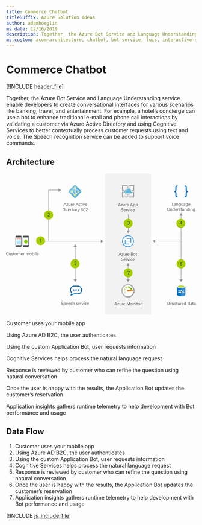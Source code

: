 ```yaml
---
title: Commerce Chatbot
titleSuffix: Azure Solution Ideas
author: adamboeglin
ms.date: 12/16/2019
description: Together, the Azure Bot Service and Language Understanding service enable developers to create conversational interfaces for various scenarios like banking, travel, and entertainment. For example, a hotel’s concierge can use a bot to enhance traditional e-mail and phone call interactions by validating a customer via Azure Active Directory and using Cognitive Services to better contextually process customer requests using text and voice. The Speech recognition service can be added to support voice commands.
ms.custom: acom-architecture, chatbot, bot service, luis, interactive-diagram, 'https://azure.microsoft.com/solutions/architecture/commerce-chatbot/'
---
```

# Commerce Chatbot

[!INCLUDE [header_file](../header.md)]

Together, the Azure Bot Service and Language Understanding service enable developers to create conversational interfaces for various scenarios like banking, travel, and entertainment. For example, a hotel’s concierge can use a bot to enhance traditional e-mail and phone call interactions by validating a customer via Azure Active Directory and using Cognitive Services to better contextually process customer requests using text and voice. The Speech recognition service can be added to support voice commands.

## Architecture

<svg class="architecture-diagram" aria-labelledby="commerce-chatbot" height="457" viewbox="0 0 614 457" width="614" xmlns="http://www.w3.org/2000/svg">
    <g fill="none" fill-rule="evenodd" stroke="none" stroke-width="1">
        <path fill="#959595" d="M222.486 344.062h1.5V236.148h-1.5z"/>
        <path fill="#959595" d="M228.472 342.53l-5.236 9.066L218 342.53zM228.472 237.679l-5.236-9.066-5.235 9.066zM565.827 344.062h1.5V135.838h-1.5z"/>
        <path fill="#959595" d="M571.813 342.53l-5.236 9.066-5.235-9.066zM571.813 136.534l-5.236-9.066-5.235 9.066z"/>
        <path fill="#F2F2F2" d="M320.79 456.163h148.187V.143H320.79z"/>
        <path d="M373.13 265.86h-1.271l-1.04-2.748h-4.155l-.977 2.748h-1.28l3.76-9.803h1.19l3.774 9.803zm-2.685-3.78l-1.54-4.177c-.05-.137-.1-.356-.15-.656h-.027a3.698 3.698 0 01-.156.656l-1.525 4.176h3.398zM379.304 259.18l-4.143 5.724h4.102v.957h-5.75v-.35l4.143-5.693h-3.752v-.957h5.4zM386.414 265.86h-1.121v-1.107h-.027c-.465.847-1.186 1.271-2.161 1.271-1.668 0-2.502-.994-2.502-2.98v-4.184h1.114v4.006c0 1.475.565 2.215 1.695 2.215.547 0 .998-.202 1.35-.606.353-.403.53-.93.53-1.582v-4.033h1.122v7zM392.326 259.995c-.195-.15-.48-.228-.848-.228-.478 0-.878.228-1.2.68-.32.45-.481 1.066-.481 1.845v3.568h-1.121v-7h1.12v1.442h.028c.16-.494.404-.875.732-1.153a1.671 1.671 0 011.1-.412c.292 0 .516.03.67.096v1.162zM398.984 262.64h-4.941c.018.779.228 1.38.629 1.805.4.424.952.636 1.654.636.788 0 1.513-.26 2.174-.78v1.054c-.615.445-1.43.67-2.441.67-.99 0-1.766-.32-2.33-.954-.566-.636-.848-1.531-.848-2.684 0-1.09.309-1.976.926-2.662.617-.687 1.384-1.028 2.3-1.028.917 0 1.625.296 2.125.888.502.59.752 1.414.752 2.466v.589zm-1.148-.95c-.004-.647-.16-1.151-.468-1.512-.307-.358-.735-.538-1.282-.538a1.81 1.81 0 00-1.346.566c-.37.379-.597.873-.683 1.485h3.779zM404.666 265.86v-9.803h2.789c.847 0 1.519.207 2.015.621.497.415.746.955.746 1.621 0 .556-.15 1.04-.451 1.45-.301.41-.716.701-1.244.875v.026c.66.078 1.189.327 1.586.748.396.422.594.971.594 1.646 0 .837-.301 1.517-.903 2.037-.601.52-1.359.778-2.275.778h-2.857zm1.148-8.764v3.164h1.176c.629 0 1.123-.15 1.482-.454.361-.303.541-.73.541-1.283 0-.95-.627-1.427-1.881-1.427h-1.318zm0 4.198v3.526h1.559c.673 0 1.197-.159 1.568-.478.371-.32.557-.756.557-1.313 0-1.157-.788-1.735-2.366-1.735h-1.318zM415.466 266.024c-1.035 0-1.86-.328-2.479-.98-.617-.655-.925-1.522-.925-2.602 0-1.176.32-2.095.963-2.756.642-.66 1.511-.99 2.605-.99 1.043 0 1.857.32 2.443.963.586.642.88 1.534.88 2.673 0 1.117-.317 2.01-.948 2.683-.63.673-1.478 1.01-2.539 1.01m.082-6.386c-.72 0-1.29.244-1.709.734-.42.491-.629 1.166-.629 2.028 0 .83.211 1.482.635 1.961.424.478.992.718 1.703.718.725 0 1.281-.235 1.671-.705.39-.468.585-1.136.585-2.002 0-.875-.195-1.549-.585-2.023-.39-.475-.946-.71-1.67-.71M423.99 265.792c-.264.146-.612.219-1.045.219-1.226 0-1.84-.684-1.84-2.051v-4.144h-1.203v-.957h1.203v-1.709l1.12-.362v2.071h1.765v.957h-1.764v3.945c0 .469.08.803.24 1.006.16.2.424.299.794.299.282 0 .525-.077.73-.231v.957zM373.097 282.263v-1.354c.154.137.34.26.557.37.216.109.444.202.683.277.24.075.48.133.721.174.242.04.465.06.67.06.707 0 1.234-.13 1.583-.391.348-.263.522-.64.522-1.132 0-.264-.057-.494-.174-.691a1.98 1.98 0 00-.482-.537 4.91 4.91 0 00-.727-.464 62.735 62.735 0 00-.906-.468 14.492 14.492 0 01-.957-.527 4.07 4.07 0 01-.773-.588 2.437 2.437 0 01-.516-.727 2.263 2.263 0 01-.187-.953c0-.447.097-.836.293-1.166.196-.33.454-.603.773-.818a3.472 3.472 0 011.09-.477 4.897 4.897 0 011.248-.158c.966 0 1.67.117 2.111.348v1.29c-.578-.398-1.32-.6-2.228-.6-.25 0-.5.028-.752.08a2.11 2.11 0 00-.67.257c-.195.118-.356.27-.479.457a1.215 1.215 0 00-.183.682c0 .25.047.469.14.652.092.18.231.346.413.498.182.15.404.297.667.437.262.142.563.297.905.465.351.174.683.356.998.547.314.19.591.404.828.637.236.232.424.489.563.77.14.283.208.608.208.972 0 .483-.093.89-.283 1.226a2.337 2.337 0 01-.765.819 3.354 3.354 0 01-1.112.454c-.419.093-.86.14-1.326.14-.154 0-.346-.012-.574-.04a7.426 7.426 0 01-.697-.107 5.461 5.461 0 01-.673-.18 2.008 2.008 0 01-.509-.234M386.468 279.44h-4.943c.019.779.229 1.382.629 1.805.4.425.953.635 1.654.635.789 0 1.514-.26 2.174-.78v1.053c-.615.446-1.428.67-2.44.67-.99 0-1.766-.317-2.331-.952-.565-.636-.848-1.531-.848-2.684 0-1.09.309-1.976.927-2.663.618-.685 1.384-1.029 2.3-1.029.916 0 1.625.298 2.126.889.5.592.752 1.416.752 2.469v.587zm-1.148-.95c-.005-.648-.161-1.151-.47-1.51-.306-.36-.733-.542-1.28-.542a1.81 1.81 0 00-1.348.569c-.37.377-.596.871-.683 1.483h3.78zM391.814 276.794c-.196-.15-.479-.226-.848-.226-.478 0-.879.226-1.2.677-.321.45-.481 1.067-.481 1.846v3.568h-1.121v-7h1.121v1.444h.027c.159-.494.402-.877.731-1.153a1.672 1.672 0 011.101-.414c.291 0 .515.031.67.096v1.162zM399.093 275.66l-2.789 7h-1.1l-2.652-7h1.23l1.778 5.085c.132.374.214.7.246.977h.027c.045-.35.118-.667.22-.95l1.858-5.113h1.182zM400.87 273.882a.708.708 0 01-.51-.205.691.691 0 01-.213-.52c0-.21.07-.382.213-.522a.695.695 0 01.51-.208.723.723 0 01.74.73.696.696 0 01-.215.514.725.725 0 01-.524.21zm-.573 8.777h1.12v-7h-1.12v7zM408.459 282.339c-.538.323-1.176.483-1.914.483-.999 0-1.804-.323-2.417-.972-.613-.651-.92-1.491-.92-2.528 0-1.151.331-2.077.992-2.777.66-.7 1.543-1.05 2.646-1.05.615 0 1.157.115 1.627.342v1.148c-.52-.364-1.077-.546-1.668-.546-.716 0-1.303.255-1.76.769-.459.513-.689 1.186-.689 2.02 0 .82.216 1.466.647 1.94.432.476 1.009.712 1.733.712.612 0 1.185-.202 1.723-.607v1.066zM415.78 279.44h-4.943c.02.779.23 1.382.63 1.805.4.425.952.635 1.653.635.79 0 1.514-.26 2.174-.78v1.053c-.615.446-1.428.67-2.439.67-.99 0-1.767-.317-2.332-.952-.565-.636-.848-1.531-.848-2.684 0-1.09.31-1.976.927-2.663.618-.685 1.384-1.029 2.3-1.029.916 0 1.625.298 2.126.889.501.592.752 1.416.752 2.469v.587zm-1.148-.95c-.005-.648-.16-1.151-.469-1.51-.307-.36-.734-.542-1.28-.542a1.81 1.81 0 00-1.349.569c-.369.377-.596.871-.683 1.483h3.781zM371.205 105.86h-1.272l-1.039-2.748h-4.156l-.977 2.748h-1.279l3.76-9.803h1.19l3.773 9.803zm-2.686-3.78l-1.539-4.177c-.05-.137-.1-.356-.15-.656h-.028a3.698 3.698 0 01-.156.656l-1.525 4.176h3.398zM377.378 99.18l-4.143 5.724h4.102v.957h-5.75v-.35l4.143-5.693h-3.752v-.957h5.4zM384.488 105.86h-1.121v-1.107h-.027c-.465.846-1.186 1.271-2.161 1.271-1.668 0-2.502-.994-2.502-2.98V98.86h1.114v4.006c0 1.475.565 2.215 1.695 2.215.547 0 .998-.202 1.35-.607.353-.402.53-.929.53-1.58V98.86h1.122v7zM390.4 99.995c-.195-.15-.48-.228-.848-.228-.478 0-.878.228-1.2.68-.32.45-.481 1.066-.481 1.845v3.568h-1.121v-7h1.12v1.442h.028c.16-.494.404-.875.732-1.153a1.671 1.671 0 011.1-.412c.292 0 .516.03.67.096v1.162zM397.058 102.64h-4.941c.018.779.228 1.38.629 1.805.4.424.952.636 1.654.636.788 0 1.513-.26 2.174-.78v1.054c-.615.445-1.43.67-2.441.67-.99 0-1.766-.32-2.33-.954-.566-.636-.848-1.531-.848-2.684 0-1.09.309-1.976.926-2.662.617-.687 1.384-1.028 2.3-1.028.917 0 1.625.296 2.125.888.502.59.752 1.414.752 2.466v.589zm-1.148-.95c-.004-.647-.16-1.151-.468-1.512-.307-.358-.735-.538-1.282-.538a1.81 1.81 0 00-1.346.566c-.37.379-.597.873-.683 1.485h3.779zM410.328 105.86h-1.272l-1.039-2.748h-4.156l-.979 2.748h-1.277l3.76-9.803h1.19l3.773 9.803zm-2.688-3.78l-1.537-4.177a3.828 3.828 0 01-.15-.656h-.028a3.675 3.675 0 01-.158.656l-1.523 4.176h3.396zM412.767 104.849h-.027v4.23h-1.12V98.86h1.12v1.229h.027c.552-.928 1.36-1.393 2.42-1.393.903 0 1.608.31 2.114.938.505.627.757 1.468.757 2.52 0 1.172-.284 2.108-.853 2.812-.57.704-1.35 1.058-2.338 1.058-.907 0-1.607-.394-2.1-1.176m-.027-2.824v.978c0 .578.188 1.07.564 1.473.376.402.854.605 1.432.605.68 0 1.211-.26 1.597-.78.386-.518.577-1.241.577-2.168 0-.778-.18-1.388-.539-1.832-.36-.44-.848-.661-1.463-.661-.652 0-1.176.227-1.572.68-.397.453-.596 1.02-.596 1.705M420.998 104.849h-.027v4.23h-1.121V98.86h1.12v1.229h.028c.552-.928 1.359-1.393 2.42-1.393.903 0 1.608.31 2.114.938.505.627.757 1.468.757 2.52 0 1.172-.284 2.108-.853 2.812-.57.704-1.35 1.058-2.338 1.058-.907 0-1.607-.394-2.1-1.176m-.027-2.824v.978c0 .578.188 1.07.564 1.473.376.402.854.605 1.432.605.68 0 1.21-.26 1.597-.78.386-.518.577-1.241.577-2.168 0-.778-.18-1.388-.54-1.832-.36-.44-.847-.661-1.462-.661-.652 0-1.176.227-1.572.68-.397.453-.596 1.02-.596 1.705M373.43 122.263v-1.354c.155.137.341.26.558.37.215.109.443.202.683.277.238.075.48.133.721.174.242.04.465.06.67.06.707 0 1.234-.13 1.582-.391.35-.263.523-.64.523-1.132 0-.264-.058-.494-.174-.691a1.997 1.997 0 00-.482-.537 4.872 4.872 0 00-.728-.464c-.28-.148-.582-.304-.906-.468a14.492 14.492 0 01-.957-.527 4.094 4.094 0 01-.772-.588 2.437 2.437 0 01-.516-.727 2.248 2.248 0 01-.188-.953c0-.447.098-.836.294-1.166.195-.33.453-.604.772-.818a3.487 3.487 0 011.091-.477 4.884 4.884 0 011.247-.158c.966 0 1.671.117 2.112.348v1.29c-.578-.398-1.322-.6-2.228-.6-.25 0-.502.028-.752.08a2.1 2.1 0 00-.67.257c-.195.118-.356.27-.479.457a1.215 1.215 0 00-.184.682c0 .25.047.469.14.652.093.18.232.346.414.498.181.15.404.297.666.437.262.142.564.297.906.465.351.174.683.356.998.547.314.19.59.404.827.637.237.232.425.489.563.77.14.283.21.608.21.972 0 .482-.095.89-.284 1.226a2.346 2.346 0 01-.765.819 3.362 3.362 0 01-1.112.454c-.42.093-.86.14-1.326.14-.154 0-.346-.012-.574-.04a7.326 7.326 0 01-.697-.107 5.526 5.526 0 01-.674-.18 2.042 2.042 0 01-.509-.234M386.801 119.44h-4.942c.018.779.23 1.382.63 1.806.4.424.952.633 1.653.633.79 0 1.514-.258 2.174-.78v1.054c-.615.447-1.429.67-2.44.67-.99 0-1.767-.317-2.33-.952-.566-.636-.849-1.531-.849-2.685 0-1.09.31-1.976.926-2.662.618-.686 1.384-1.028 2.301-1.028.916 0 1.625.297 2.125.888.501.591.752 1.415.752 2.468v.588zm-1.148-.95c-.005-.647-.16-1.151-.468-1.511-.308-.36-.735-.541-1.282-.541-.528 0-.978.19-1.347.569-.369.377-.597.871-.683 1.483h3.78zM392.147 116.794c-.196-.15-.479-.226-.848-.226-.478 0-.878.226-1.2.677-.32.45-.481 1.067-.481 1.846v3.567h-1.121v-7h1.121v1.445h.027c.159-.494.403-.877.731-1.154a1.68 1.68 0 011.101-.413c.292 0 .515.031.67.096v1.162zM399.427 115.66l-2.789 7h-1.1l-2.653-7h1.23l1.778 5.085c.132.374.214.7.246.977h.027a4.62 4.62 0 01.22-.95l1.858-5.113h1.183zM401.205 113.882a.71.71 0 01-.724-.725c0-.21.07-.382.212-.522a.697.697 0 01.512-.208.724.724 0 01.738.73.727.727 0 01-.738.725zm-.574 8.777h1.12v-7h-1.12v7zM408.793 122.339c-.538.323-1.177.483-1.915.483-.998 0-1.803-.323-2.416-.972-.613-.651-.92-1.491-.92-2.528 0-1.151.33-2.077.992-2.777.66-.7 1.541-1.05 2.646-1.05.615 0 1.157.115 1.627.342v1.148c-.52-.364-1.077-.546-1.668-.546-.716 0-1.303.255-1.76.769-.46.513-.689 1.186-.689 2.02 0 .82.216 1.466.647 1.94.43.476 1.009.712 1.733.712.612 0 1.185-.202 1.723-.607v1.066zM416.114 119.44h-4.942c.018.779.229 1.382.629 1.806.4.424.953.633 1.654.633.789 0 1.514-.258 2.174-.78v1.054c-.615.447-1.43.67-2.44.67-.99 0-1.767-.317-2.331-.952-.565-.636-.848-1.531-.848-2.685 0-1.09.309-1.976.926-2.662.618-.686 1.384-1.028 2.3-1.028.917 0 1.626.297 2.126.888s.752 1.415.752 2.468v.588zm-1.148-.95c-.005-.647-.161-1.151-.468-1.511-.308-.36-.735-.541-1.282-.541-.528 0-.978.19-1.347.569-.37.377-.597.871-.683 1.483h3.78zM194.162 104.86h-1.272l-1.039-2.748h-4.156l-.977 2.748h-1.279l3.76-9.803h1.19l3.773 9.803zm-2.686-3.78l-1.539-4.177c-.05-.137-.1-.356-.15-.656h-.028a3.698 3.698 0 01-.156.656l-1.525 4.176h3.398zM200.335 98.18l-4.143 5.724h4.102v.957h-5.75v-.35l4.143-5.693h-3.752v-.957h5.4zM207.445 104.86h-1.121v-1.107h-.027c-.465.846-1.186 1.271-2.161 1.271-1.668 0-2.502-.994-2.502-2.98V97.86h1.114v4.006c0 1.475.565 2.215 1.695 2.215.547 0 .998-.202 1.35-.607.353-.402.53-.929.53-1.58V97.86h1.122v7zM213.357 98.995c-.195-.15-.48-.228-.848-.228-.478 0-.878.228-1.2.68-.32.45-.481 1.066-.481 1.845v3.568h-1.121v-7h1.12v1.442h.028c.16-.494.404-.875.732-1.153a1.671 1.671 0 011.1-.412c.292 0 .516.03.67.096v1.162zM220.015 101.64h-4.941c.018.779.228 1.38.629 1.805.4.424.952.636 1.654.636.788 0 1.513-.26 2.174-.78v1.054c-.615.445-1.43.67-2.441.67-.99 0-1.766-.32-2.33-.954-.566-.636-.848-1.531-.848-2.684 0-1.09.309-1.976.926-2.662.617-.687 1.384-1.028 2.3-1.028.917 0 1.625.296 2.125.888.502.59.752 1.414.752 2.466v.589zm-1.148-.95c-.004-.647-.16-1.151-.468-1.512-.307-.358-.735-.538-1.282-.538a1.81 1.81 0 00-1.346.566c-.37.379-.597.873-.683 1.485h3.779zM233.285 104.86h-1.272l-1.039-2.748h-4.156l-.979 2.748h-1.277l3.76-9.803h1.19l3.773 9.803zm-2.688-3.78l-1.537-4.177a3.828 3.828 0 01-.15-.656h-.028a3.675 3.675 0 01-.158.656l-1.523 4.176h3.396zM239.347 104.538c-.537.324-1.176.485-1.914.485-.998 0-1.803-.324-2.416-.973-.613-.65-.92-1.49-.92-2.527 0-1.152.331-2.079.992-2.778.66-.699 1.542-1.049 2.645-1.049.615 0 1.158.113 1.627.342v1.147a2.855 2.855 0 00-1.668-.545c-.715 0-1.302.254-1.76.768-.458.513-.688 1.187-.688 2.021 0 .82.216 1.465.647 1.941.431.474 1.008.711 1.732.711.612 0 1.186-.203 1.723-.609v1.066zM244.29 104.792c-.264.146-.612.219-1.046.219-1.226 0-1.839-.684-1.839-2.051v-4.144h-1.203v-.957h1.203V96.15l1.121-.362v2.071h1.764v.957h-1.763v3.945c0 .469.079.803.239 1.006.16.2.423.299.793.299.282 0 .526-.077.732-.231v.957zM246.36 96.083a.708.708 0 01-.51-.205.693.693 0 01-.214-.52.7.7 0 01.213-.523.7.7 0 01.511-.209.726.726 0 01.74.732c0 .2-.073.371-.216.512a.718.718 0 01-.524.213zm-.574 8.777h1.121v-7h-1.12v7zM254.681 97.86l-2.789 7h-1.102l-2.652-7h1.231l1.777 5.086c.133.373.215.7.246.976h.027c.046-.35.12-.666.22-.95l1.858-5.112h1.184zM261.427 101.64h-4.941c.018.779.228 1.38.629 1.805.4.424.952.636 1.654.636.788 0 1.513-.26 2.174-.78v1.054c-.615.445-1.43.67-2.441.67-.99 0-1.766-.32-2.33-.954-.566-.636-.848-1.531-.848-2.684 0-1.09.309-1.976.926-2.662.617-.687 1.384-1.028 2.3-1.028.917 0 1.625.296 2.125.888.502.59.752 1.414.752 2.466v.589zm-1.148-.95c-.004-.647-.16-1.151-.468-1.512-.307-.358-.735-.538-1.282-.538a1.81 1.81 0 00-1.346.566c-.37.379-.597.873-.683 1.485h3.779zM182.565 121.66v-9.804h2.707c3.454 0 5.181 1.594 5.181 4.78 0 1.512-.479 2.728-1.438 3.646-.96.918-2.244 1.377-3.853 1.377h-2.597zm1.148-8.765v7.725h1.463c1.285 0 2.286-.344 3.001-1.032.715-.688 1.073-1.664 1.073-2.925 0-2.512-1.335-3.768-4.006-3.768h-1.53zM192.806 112.882a.714.714 0 01-.725-.725c0-.21.07-.382.212-.522a.7.7 0 01.513-.208c.205 0 .38.068.522.208.145.14.216.313.216.522a.69.69 0 01-.216.514.718.718 0 01-.522.21zm-.574 8.777h1.12v-7h-1.12v7zM199.272 115.794c-.196-.15-.479-.226-.848-.226-.478 0-.878.226-1.2.677-.32.45-.481 1.067-.481 1.846v3.567h-1.121v-7h1.121v1.445h.027c.159-.494.403-.877.731-1.154a1.68 1.68 0 011.101-.413c.292 0 .515.031.67.096v1.162zM205.93 118.44h-4.942c.018.779.23 1.382.63 1.806.4.424.952.633 1.653.633.79 0 1.514-.258 2.174-.78v1.054c-.615.447-1.429.67-2.44.67-.99 0-1.767-.317-2.33-.952-.566-.636-.849-1.531-.849-2.685 0-1.09.31-1.976.926-2.662.618-.686 1.384-1.028 2.301-1.028.916 0 1.625.297 2.125.888.501.591.752 1.415.752 2.468v.588zm-1.148-.95c-.005-.647-.16-1.151-.468-1.511-.308-.36-.735-.541-1.282-.541-.528 0-.978.19-1.347.569-.369.377-.597.871-.683 1.483h3.78zM212.397 121.339c-.538.323-1.176.483-1.914.483-.998 0-1.804-.323-2.417-.972-.612-.651-.919-1.491-.919-2.528 0-1.151.331-2.077.991-2.777.66-.7 1.543-1.05 2.646-1.05.615 0 1.157.115 1.627.342v1.148c-.52-.364-1.076-.546-1.668-.546-.716 0-1.302.255-1.761.769-.457.513-.687 1.186-.687 2.02 0 .82.216 1.466.646 1.94.432.476 1.009.712 1.733.712.611 0 1.185-.202 1.723-.607v1.066zM217.34 121.59c-.265.147-.614.22-1.047.22-1.225 0-1.839-.684-1.839-2.051v-4.144h-1.203v-.957h1.203v-1.71l1.121-.36v2.07h1.764v.957h-1.764v3.947c0 .467.08.802.24 1.004.16.2.423.299.793.299.282 0 .526-.077.731-.231v.957zM221.653 121.823c-1.034 0-1.86-.326-2.478-.98-.618-.655-.926-1.522-.926-2.602 0-1.176.32-2.094.964-2.754.642-.66 1.51-.992 2.604-.992 1.044 0 1.858.322 2.444.964.585.643.878 1.534.878 2.672 0 1.118-.315 2.012-.946 2.684-.632.672-1.48 1.008-2.54 1.008m.082-6.385c-.72 0-1.29.246-1.71.735-.418.49-.628 1.165-.628 2.027 0 .83.212 1.484.636 1.963.424.478.99.716 1.702.716.725 0 1.282-.234 1.67-.702.392-.47.586-1.138.586-2.005 0-.875-.194-1.548-.585-2.023-.39-.474-.946-.71-1.671-.71M230.58 115.794c-.195-.15-.478-.226-.847-.226-.478 0-.878.226-1.2.677-.32.45-.481 1.067-.481 1.846v3.567h-1.121v-7h1.12v1.445h.028c.159-.494.403-.877.73-1.154a1.68 1.68 0 011.102-.413c.292 0 .515.031.67.096v1.162zM237.93 114.66l-3.22 8.12c-.575 1.448-1.382 2.174-2.42 2.174-.293 0-.537-.029-.732-.088v-1.006c.242.082.463.123.663.123.565 0 .99-.338 1.271-1.01l.561-1.329-2.734-6.985h1.244l1.893 5.387c.024.068.071.246.144.533h.041a7.52 7.52 0 01.137-.52l1.99-5.4h1.161zM542.764 104.192h-5.086V94.39h1.148v8.764h3.938zM549.128 104.192h-1.12v-1.094h-.028c-.489.84-1.205 1.258-2.154 1.258-.697 0-1.243-.185-1.637-.554-.394-.368-.59-.858-.59-1.469 0-1.308.77-2.069 2.31-2.285l2.098-.293c0-1.188-.48-1.785-1.442-1.785-.843 0-1.605.287-2.284.863v-1.149c.69-.437 1.482-.656 2.38-.656 1.645 0 2.467.871 2.467 2.611v4.553zm-1.12-3.54l-1.689.23c-.52.075-.912.204-1.176.388-.265.185-.397.512-.397.981 0 .34.122.621.366.837.244.216.57.325.974.325.556 0 1.015-.196 1.378-.584.361-.39.543-.883.543-1.48v-.698zM557.051 104.192h-1.12V100.2c0-1.487-.543-2.23-1.628-2.23-.56 0-1.024.212-1.392.634-.366.422-.549.953-.549 1.596v3.992h-1.122v-7h1.122v1.162h.027c.528-.885 1.294-1.326 2.297-1.326.765 0 1.35.248 1.757.742.406.494.608 1.21.608 2.143v4.28zM565.138 103.632c0 2.57-1.23 3.855-3.69 3.855-.867 0-1.624-.164-2.27-.492v-1.121c.788.438 1.54.656 2.255.656 1.723 0 2.584-.916 2.584-2.748v-.766h-.027c-.534.894-1.336 1.34-2.407 1.34-.87 0-1.57-.31-2.1-.932-.532-.623-.798-1.458-.798-2.505 0-1.19.286-2.136.857-2.838.573-.701 1.356-1.053 2.35-1.053.942 0 1.643.379 2.098 1.135h.027v-.97h1.121v6.439zm-1.12-2.604v-1.033c0-.555-.188-1.031-.565-1.427a1.855 1.855 0 00-1.405-.597c-.693 0-1.234.252-1.627.757-.392.504-.588 1.209-.588 2.114 0 .78.188 1.403.565 1.87.375.468.873.7 1.493.7.63 0 1.141-.221 1.534-.67.395-.445.592-1.017.592-1.714zM573.068 104.192h-1.121v-1.107h-.027c-.465.847-1.186 1.271-2.161 1.271-1.668 0-2.502-.993-2.502-2.98v-4.184h1.115v4.006c0 1.475.565 2.215 1.695 2.215.547 0 .997-.2 1.35-.605.353-.403.53-.93.53-1.583v-4.033h1.12v7zM580.341 104.192h-1.12v-1.094h-.028c-.489.84-1.205 1.258-2.154 1.258-.697 0-1.243-.185-1.637-.554-.394-.368-.59-.858-.59-1.469 0-1.308.77-2.069 2.31-2.285l2.098-.293c0-1.188-.48-1.785-1.442-1.785-.843 0-1.605.287-2.284.863v-1.149c.69-.437 1.482-.656 2.38-.656 1.645 0 2.467.871 2.467 2.611v4.553zm-1.12-3.54l-1.689.23c-.52.075-.912.204-1.176.388-.265.185-.397.512-.397.981 0 .34.122.621.366.837.244.216.57.325.974.325.556 0 1.015-.196 1.378-.584.361-.39.543-.883.543-1.48v-.698zM588.428 103.632c0 2.57-1.23 3.855-3.69 3.855-.868 0-1.623-.164-2.27-.492v-1.121c.787.438 1.54.656 2.255.656 1.723 0 2.584-.916 2.584-2.748v-.766h-.027c-.534.894-1.335 1.34-2.407 1.34-.87 0-1.57-.31-2.102-.932-.53-.623-.796-1.458-.796-2.505 0-1.19.286-2.136.858-2.838.572-.701 1.354-1.053 2.348-1.053.943 0 1.643.379 2.1 1.135h.026v-.97h1.121v6.439zm-1.12-2.604v-1.033c0-.555-.189-1.031-.564-1.427a1.86 1.86 0 00-1.406-.597c-.692 0-1.235.252-1.627.757-.39.504-.588 1.209-.588 2.114 0 .78.19 1.403.564 1.87.377.468.875.7 1.494.7.63 0 1.141-.221 1.535-.67.394-.445.591-1.017.591-1.714zM596.323 100.974h-4.942c.02.778.228 1.38.63 1.805.4.424.951.634 1.653.634.788 0 1.513-.26 2.174-.78v1.054c-.615.446-1.429.67-2.44.67-.989 0-1.766-.318-2.33-.953-.567-.636-.849-1.531-.849-2.684 0-1.09.31-1.976.927-2.662.617-.686 1.383-1.03 2.3-1.03.916 0 1.624.298 2.125.889.502.592.752 1.416.752 2.469v.588zm-1.148-.951c-.004-.647-.16-1.151-.469-1.51-.306-.36-.734-.541-1.28-.541-.53 0-.979.189-1.348.568-.369.378-.596.872-.683 1.483h3.78zM529.294 117.028c0 2.752-1.242 4.13-3.727 4.13-2.378 0-3.568-1.325-3.568-3.975v-5.993h1.15v5.92c0 2.01.846 3.014 2.541 3.014 1.637 0 2.456-.97 2.456-2.912v-6.022h1.148v5.838zM537.402 120.993h-1.121v-3.992c0-1.487-.543-2.229-1.627-2.229-.561 0-1.025.211-1.392.632-.366.421-.55.954-.55 1.597v3.992h-1.121v-7h1.122v1.162h.027c.528-.886 1.294-1.326 2.297-1.326.765 0 1.35.246 1.756.741.406.495.609 1.21.609 2.144v4.28zM545.488 120.993h-1.121v-1.189h-.027c-.52.902-1.322 1.353-2.407 1.353-.88 0-1.582-.314-2.108-.94-.526-.626-.79-1.48-.79-2.56 0-1.158.292-2.086.875-2.783.584-.697 1.36-1.045 2.332-1.045.96 0 1.66.378 2.098 1.135h.027v-4.334h1.12v10.363zm-1.121-3.166v-1.03c0-.568-.187-1.045-.561-1.437-.373-.392-.847-.589-1.421-.589-.684 0-1.221.25-1.614.752-.391.501-.588 1.195-.588 2.078 0 .808.189 1.445.565 1.912.376.465.88.701 1.514.701.625 0 1.13-.227 1.52-.678.39-.45.585-1.022.585-1.709zM553.384 117.772h-4.943c.019.78.229 1.381.629 1.805.4.424.953.636 1.654.636.789 0 1.514-.258 2.174-.78v1.054c-.615.446-1.428.67-2.44.67-.99 0-1.766-.319-2.331-.953-.565-.636-.848-1.531-.848-2.684 0-1.09.309-1.977.927-2.662.618-.688 1.384-1.029 2.3-1.029.916 0 1.625.297 2.126.889.5.59.752 1.413.752 2.465v.59zm-1.148-.949c-.005-.647-.161-1.151-.47-1.512-.306-.359-.733-.539-1.28-.539-.53 0-.98.188-1.348.566-.37.38-.596.874-.683 1.486h3.78zM558.73 115.128c-.196-.15-.479-.228-.848-.228-.478 0-.879.228-1.2.679-.321.45-.481 1.067-.481 1.846v3.567h-1.121v-7h1.121v1.443h.027c.159-.494.402-.875.731-1.153a1.67 1.67 0 011.101-.412c.291 0 .515.03.67.096v1.162zM559.619 120.74v-1.204c.61.451 1.282.678 2.016.678.984 0 1.476-.329 1.476-.986a.847.847 0 00-.126-.474 1.259 1.259 0 00-.342-.345 2.573 2.573 0 00-.505-.272 39.315 39.315 0 00-.626-.249 8.136 8.136 0 01-.817-.373 2.492 2.492 0 01-.588-.422 1.585 1.585 0 01-.355-.539c-.08-.2-.12-.433-.12-.703 0-.327.075-.618.225-.872.15-.253.352-.465.602-.636.25-.169.537-.298.858-.385.322-.086.654-.129.995-.129.606 0 1.149.103 1.627.313v1.136c-.515-.338-1.107-.506-1.777-.506-.21 0-.4.024-.568.071a1.371 1.371 0 00-.434.203.906.906 0 00-.28.31.819.819 0 00-.1.401c0 .18.034.334.1.457.065.123.163.232.29.328.128.094.283.181.465.26.182.078.39.162.623.252.309.12.588.242.834.367s.455.265.629.422c.172.16.306.338.399.543.093.207.14.451.14.734 0 .346-.077.645-.23.902a1.949 1.949 0 01-.61.635c-.256.17-.55.295-.883.377a4.348 4.348 0 01-1.045.123c-.721 0-1.345-.14-1.873-.418M569.23 120.925c-.265.146-.613.219-1.047.219-1.225 0-1.838-.684-1.838-2.051v-4.144h-1.203v-.957h1.203v-1.71l1.121-.361v2.07h1.764v.958h-1.764v3.945c0 .469.079.803.239 1.006.16.2.423.299.793.299.283 0 .527-.078.732-.231v.957zM575.738 120.993h-1.121v-1.095h-.027c-.49.84-1.206 1.26-2.155 1.26-.697 0-1.242-.186-1.636-.557-.395-.369-.592-.857-.592-1.467 0-1.309.77-2.07 2.31-2.285l2.1-.293c0-1.19-.481-1.785-1.443-1.785-.843 0-1.604.287-2.284.863v-1.149c.689-.437 1.482-.656 2.379-.656 1.646 0 2.469.87 2.469 2.61v4.554zm-1.121-3.54l-1.69.23c-.52.074-.911.203-1.175.387-.264.185-.397.512-.397.982 0 .34.123.621.366.837.244.214.569.325.974.325.557 0 1.016-.197 1.378-.585.362-.39.544-.883.544-1.48v-.697zM583.66 120.993h-1.121v-3.992c0-1.487-.542-2.229-1.627-2.229-.561 0-1.023.211-1.391.632-.367.421-.55.954-.55 1.597v3.992h-1.122v-7h1.122v1.162h.027c.529-.886 1.295-1.326 2.297-1.326.765 0 1.35.246 1.758.741.405.495.607 1.21.607 2.144v4.28zM591.748 120.993h-1.121v-1.189h-.027c-.52.902-1.323 1.353-2.407 1.353-.88 0-1.583-.314-2.11-.94-.525-.626-.788-1.48-.788-2.56 0-1.158.29-2.086.875-2.783.583-.697 1.359-1.045 2.33-1.045.962 0 1.662.378 2.1 1.135h.027v-4.334h1.12v10.363zm-1.121-3.166v-1.03c0-.568-.187-1.045-.561-1.437-.374-.392-.847-.589-1.421-.589-.684 0-1.222.25-1.614.752-.392.501-.588 1.195-.588 2.078 0 .808.188 1.445.564 1.912.376.465.88.701 1.515.701.624 0 1.13-.227 1.52-.678.39-.45.585-1.022.585-1.709zM594.592 112.216a.712.712 0 01-.725-.725c0-.21.07-.384.21-.523a.708.708 0 01.515-.21c.205 0 .379.07.522.21a.696.696 0 01.216.523.69.69 0 01-.216.512.717.717 0 01-.522.213zm-.574 8.777h1.12v-7h-1.12v7zM603.218 120.993h-1.12v-3.992c0-1.487-.544-2.229-1.628-2.229-.56 0-1.025.211-1.392.632-.366.421-.549.954-.549 1.597v3.992h-1.122v-7h1.122v1.162h.027c.528-.886 1.294-1.326 2.297-1.326.765 0 1.35.246 1.756.741.406.495.61 1.21.61 2.144v4.28zM611.304 120.432c0 2.57-1.23 3.856-3.69 3.856-.867 0-1.623-.164-2.27-.492v-1.121c.788.438 1.54.656 2.255.656 1.723 0 2.584-.916 2.584-2.748v-.766h-.027c-.534.893-1.335 1.34-2.407 1.34-.87 0-1.57-.311-2.1-.934-.532-.622-.798-1.457-.798-2.505 0-1.19.287-2.135.858-2.836.572-.702 1.355-1.053 2.35-1.053.942 0 1.642.378 2.097 1.135h.027v-.97h1.121v6.438zm-1.12-2.604v-1.032c0-.556-.188-1.033-.564-1.43a1.857 1.857 0 00-1.406-.594c-.692 0-1.234.252-1.627.756-.39.503-.588 1.209-.588 2.115 0 .78.19 1.403.565 1.87.376.466.874.7 1.494.7.63 0 1.141-.222 1.534-.67.394-.446.591-1.02.591-1.715z" fill="#525252"/>
        <path d="M412.772 219.512c0 9.779-7.929 17.708-17.708 17.708-9.78 0-17.709-7.93-17.709-17.708 0-9.78 7.929-17.708 17.709-17.708 9.779 0 17.708 7.928 17.708 17.708" fill="#FFF"/>
        <path d="M394.65 202.552c9.284 0 16.81 7.527 16.81 16.812 0 9.283-7.526 16.808-16.81 16.808-9.284 0-16.81-7.525-16.81-16.808.01-9.281 7.53-16.8 16.81-16.812m0-2.4c-10.61 0-19.211 8.6-19.211 19.212 0 10.61 8.6 19.21 19.21 19.21 10.61 0 19.213-8.6 19.213-19.21 0-10.611-8.602-19.212-19.212-19.212" fill="#3A96DD"/>
        <path d="M391.648 217.562a1.802 1.802 0 110 3.604 1.802 1.802 0 010-3.604M397.652 217.562a1.801 1.801 0 110 3.602 1.801 1.801 0 010-3.602" fill="#3A96DD"/>
        <path d="M399.068 229.73h-13.584a1.201 1.201 0 01-1.201-1.2v-13.584h2.4v12.383h12.386v2.401h-.001zM405.017 223.781h-2.4v-12.384h-12.385v-2.402h13.585a1.2 1.2 0 011.2 1.201v13.585z" fill="#3A96DD"/>
        <path d="M391.012 74.895h-13.056V61.917h2.674a6.935 6.935 0 01-.472-2.594v-.157h-4.955v18.482h18.562V66.637h-2.753v8.258zM409.416 61.918h2.36v13.056H398.72v-8.258h-2.754v10.931h18.562V59.165h-5.82c.445.794.688 1.686.707 2.596v.157zM377.957 54.053V41.075h13.055v7.55a7.317 7.317 0 012.753-1.258v-9.043h-18.561v18.482h5.349a7.449 7.449 0 011.728-2.674l-4.325-.08zM398.72 47.053v-5.978h13.056v13.057h-5.742c.257.867.39 1.769.393 2.674v.078h8.102v-18.56h-18.562v8.572c.235 0 .394-.078.63-.078.711.04 1.42.118 2.123.235" fill="#9FA0A1"/>
        <path d="M407.293 61.682a2.902 2.902 0 00-2.897-2.91h-.406a8.583 8.583 0 00.315-2.045 7.74 7.74 0 00-15.101-2.44 6.133 6.133 0 00-1.73-.312 5.347 5.347 0 000 10.695h17.144a2.987 2.987 0 002.675-2.988" fill="#61B3D4"/>
        <path d="M390.304 64.67a5.348 5.348 0 012.596-8.966 4.366 4.366 0 011.73-.078 7.8 7.8 0 014.325-6.292 7.333 7.333 0 00-2.359-.393 7.694 7.694 0 00-7.314 5.348 6.112 6.112 0 00-1.73-.314 5.348 5.348 0 000 10.696h2.752z" fill="#80C2DC"/>
        <path d="M553.16 366.224v25.95c0 2.675 6 4.916 13.446 4.916v-30.866H553.16z" fill="#0072C5"/>
        <path d="M566.461 397.09h.217c7.446 0 13.444-2.17 13.444-4.916v-25.95h-13.66v30.866z" fill="#0072C5"/>
        <path d="M566.317 397.09h.217c7.517 0 13.66-2.17 13.66-4.916v-26.022H566.39v30.938h-.072z" fill="#338BCD"/>
        <path d="M580.124 366.224c0 2.675-6 4.916-13.446 4.916s-13.446-2.17-13.446-4.916c0-2.747 6-4.915 13.447-4.915 7.445 0 13.445 2.24 13.445 4.915" fill="#FFF"/>
        <path d="M577.376 365.935c0 1.807-4.77 3.253-10.697 3.253-5.928 0-10.698-1.446-10.698-3.253 0-1.81 4.77-3.253 10.697-3.253 5.928 0 10.698 1.444 10.698 3.253" fill="#7FB900"/>
        <path d="M575.135 367.887c1.373-.58 2.241-1.23 2.241-1.952 0-1.808-4.77-3.253-10.698-3.253-5.927 0-10.698 1.445-10.698 3.253 0 .723.867 1.445 2.241 1.952 1.952-.796 5.06-1.23 8.457-1.23 3.397 0 6.506.505 8.457 1.23" fill="#B7D332"/>
        <path d="M562.341 384.223c0 .796-.289 1.446-.867 1.88-.578.433-1.374.65-2.458.65-.868 0-1.59-.144-2.169-.507v-1.878a3.359 3.359 0 002.241.867c.361 0 .723-.073.94-.216.217-.147.29-.361.29-.651 0-.291-.073-.506-.29-.651-.217-.218-.65-.434-1.3-.723-1.303-.58-1.952-1.445-1.952-2.46 0-.792.288-1.372.867-1.805.578-.433 1.301-.723 2.24-.723.795 0 1.518.146 2.097.362v1.807a3.633 3.633 0 00-1.952-.578c-.362 0-.65.07-.868.216-.216.144-.29.362-.29.65 0 .29.074.508.29.652.145.144.506.36 1.085.65.794.362 1.373.724 1.735 1.156.216.29.361.724.361 1.302M569.498 382.416c0-.867-.217-1.519-.58-2.024-.361-.506-.867-.724-1.516-.724-.652 0-1.23.218-1.591.724-.434.505-.578 1.157-.578 2.024 0 .795.217 1.518.578 2.023.361.507.939.723 1.591.723.649 0 1.155-.216 1.59-.723.289-.505.506-1.158.506-2.023m2.023-.073c0 1.012-.217 1.88-.65 2.603-.434.723-1.084 1.228-1.953 1.518l2.459 2.313h-2.459l-1.734-1.953a3.89 3.89 0 01-2.024-.577c-.578-.361-1.084-.867-1.372-1.518-.362-.652-.507-1.374-.507-2.169 0-.867.145-1.663.507-2.385a3.579 3.579 0 011.517-1.591 4.493 4.493 0 012.24-.578c.795 0 1.519.145 2.097.507.651.361 1.084.867 1.445 1.516.29.724.434 1.447.434 2.314M578.027 386.608h-5.133v-8.457h1.953v6.937h3.18z" fill="#FFF"/>
        <path d="M587.862 57.022l.652.087v2.657l-.648.092c-1.852.26-2.775 1.729-2.775 4.709v6.23c0 2.31-.53 4.032-1.637 5.133-1.092 1.083-2.672 1.651-4.705 1.728l-.783.03V74.43l.713-.04c1.079-.058 1.775-.364 2.152-.888.413-.569.647-1.68.647-3.311V64.4c0-2.799.747-4.802 2.262-5.945-1.51-1.054-2.262-2.96-2.262-5.62v-6.148c0-1.633-.234-2.743-.647-3.313-.377-.523-1.073-.83-2.152-.886l-.713-.038v-3.26l.783.03c2.033.075 3.613.645 4.705 1.73 1.107 1.098 1.637 2.82 1.637 5.13v6.587c0 2.75.909 4.103 2.77 4.355M549.53 40.95c1.093-1.085 2.674-1.654 4.706-1.73l.782-.03v3.26l-.712.038c-1.08.058-1.775.363-2.153.885-.413.57-.646 1.68-.646 3.313v6.151c0 2.674-.762 4.588-2.29 5.635 1.532 1.1 2.29 3.11 2.29 5.927v5.791c0 1.632.233 2.742.646 3.314.378.522 1.073.827 2.153.885l.712.04v3.257l-.782-.028c-2.032-.077-3.613-.646-4.705-1.73-1.107-1.099-1.638-2.82-1.638-5.129v-6.233c0-2.978-.922-4.449-2.775-4.709l-.65-.093V57.11l.655-.089c1.862-.25 2.77-1.603 2.77-4.35v-6.59c0-2.31.53-4.03 1.638-5.13" fill="#0063B1"/>
        <path d="M222.605 79.355c-1.003 0-2.007-.401-2.676-1.14L203 61.356c-.737-.736-1.138-1.673-1.138-2.677 0-1.005.401-2.01 1.138-2.677l16.929-16.862c.736-.736 1.673-1.139 2.676-1.139 1.004 0 2.008.403 2.677 1.139L242.145 56c.735.737 1.137 1.672 1.137 2.678 0 1.004-.402 2.008-1.137 2.677l-16.863 16.86c-.669.739-1.673 1.14-2.677 1.14" fill="#59B3D8"/>
        <path d="M225.282 39.071c-.735-.735-1.673-1.138-2.677-1.138-1.003 0-2.007.403-2.676 1.138l-16.93 16.862c-.736.737-1.137 1.674-1.137 2.678 0 1.003.4 2.007 1.138 2.676l9.568 9.57 17.914-26.528-5.2-5.258z" fill="#7BC3DD"/>
        <path fill="#B6DEEC" d="M235.453 58.678l-8.698-8.7-1.205 1.74 8.364 8.433z"/>
        <path fill="#BDE1EE" d="M223.275 46.566l-1.473 1.472 3.747 3.68 1.205-1.74z"/>
        <path fill="#BDE1EE" d="M209.805 58.684l12.112-12.112 1.467 1.466-12.112 12.113z"/>
        <path d="M233.914 55.4a3.212 3.212 0 00-3.212 3.211c0 .67.2 1.27.536 1.807l-6.424 6.422c-.201-.132-.335-.2-.536-.335V50.178c.938-.534 1.607-1.605 1.607-2.809a3.213 3.213 0 00-6.424 0c0 1.204.669 2.208 1.605 2.81v16.395c-.2.066-.334.2-.535.266l-6.424-6.422c.335-.538.536-1.138.536-1.742a3.214 3.214 0 00-3.212-3.212 3.214 3.214 0 00-3.212 3.212c0 1.742 1.472 3.213 3.212 3.213.402 0 .736-.066 1.07-.2l6.759 6.758c-.2.47-.334.935-.334 1.473a3.741 3.741 0 003.747 3.747 3.741 3.741 0 003.747-3.747c0-.538-.134-1.004-.268-1.473l6.759-6.758c.334.134.669.2 1.004.2a3.212 3.212 0 003.212-3.213c-.001-1.805-1.473-3.277-3.213-3.277" fill="#FFF"/>
        <path d="M225.137 70.004a2.477 2.477 0 01-2.498 2.498 2.477 2.477 0 01-2.498-2.498 2.478 2.478 0 012.498-2.5c1.396.075 2.498 1.177 2.498 2.5M224.412 47.37a1.8 1.8 0 01-1.807 1.806 1.8 1.8 0 01-1.806-1.807 1.8 1.8 0 011.806-1.808 1.8 1.8 0 011.807 1.808M213.103 58.678a1.8 1.8 0 01-1.807 1.807 1.8 1.8 0 01-1.806-1.807 1.8 1.8 0 011.806-1.808 1.8 1.8 0 011.807 1.808M235.654 58.678a1.8 1.8 0 01-1.807 1.807 1.798 1.798 0 01-1.806-1.807 1.8 1.8 0 011.806-1.808 1.8 1.8 0 011.807 1.808" fill="#B7D332"/>
        <path fill="#959595" d="M138.151 220.012h168.255v4.484l9.066-5.234-9.066-5.235v4.485H138.151V54.782h30.471v4.75l9.067-5.236-9.067-5.235v4.22h-31.97v165.23h-20.847v1.5h20.846z"/>
        <path d="M231.25 389.07h-11.046c-1.25 0-9.294 4.481-9.294 4.481s2.808-6.253 2.023-6.723c-3.451-2.075-4.594-5.304-4.594-9.623 0-6.553 5.313-11.865 11.865-11.865h11.046c6.553 0 11.863 5.312 11.863 11.865 0 6.552-5.31 11.864-11.863 11.864" fill="#FFF"/>
        <path d="M218.043 374.525c.69 0 1.255.222 1.695.667.441.444.66 1.008.66 1.687 0 .69-.215 1.257-.653 1.708-.435.45-1.002.674-1.702.674-.69 0-1.26-.23-1.709-.695a2.34 2.34 0 01-.673-1.687c0-.69.226-1.253.68-1.693.453-.44 1.02-.66 1.702-.66M226.165 374.525c.689 0 1.255.222 1.694.667.442.444.66 1.008.66 1.687 0 .69-.216 1.257-.653 1.708-.435.45-1.003.674-1.701.674-.69 0-1.261-.23-1.71-.695a2.337 2.337 0 01-.673-1.687c0-.69.227-1.253.68-1.693.453-.44 1.02-.66 1.703-.66M234.285 374.525c.69 0 1.256.222 1.695.667.44.444.66 1.008.66 1.687 0 .69-.216 1.257-.653 1.708-.435.45-1.003.674-1.702.674-.69 0-1.26-.23-1.708-.695a2.337 2.337 0 01-.674-1.687c0-.69.226-1.253.68-1.693.453-.44 1.02-.66 1.702-.66" fill="#0063B1"/>
        <path d="M242.74 377.287c0 5.892-4.718 10.713-10.485 10.713h-12.206c-.25 0-.495-.01-.74-.027l-6.83 2.93 1.857-4.646a10.79 10.79 0 01-4.772-8.97v-.855c0-5.892 4.718-10.712 10.485-10.712h12.205c5.767 0 10.485 4.82 10.486 10.712v.855zm-10.486-14.266h-12.205c-7.271 0-13.185 6.042-13.185 13.411v.854c0 3.786 1.575 7.32 4.226 9.822l-3.534 8.845 12.248-5.258.245.003h12.206c7.27 0 13.184-6.042 13.184-13.41v-.856c-.001-7.37-5.914-13.41-13.185-13.41z" fill="#0063B1"/>
        <path d="M392.897 361.666a17.769 17.769 0 00-11.999 6.518 17.772 17.772 0 00-3.877 13.095 17.77 17.77 0 006.52 11.997 17.753 17.753 0 0013.09 3.878c4.906-.516 9.122-2.967 12.002-6.519a17.781 17.781 0 003.874-13.094c-.523-4.947-3.033-9.177-6.643-12.097-3.036-2.459-6.907-3.879-11.055-3.879-.631 0-1.268.033-1.912.101" fill="#FFF"/>
        <path d="M387.418 374.654l-4.341-3.515a14.294 14.294 0 00-2.572 8.801l5.55-.585c0-1.625.447-3.258 1.363-4.7" fill="#D2E5A9"/>
        <path d="M399.56 371.91l3.515-4.343a14.313 14.313 0 00-8.805-2.565l.584 5.551a8.785 8.785 0 014.706 1.356" fill="#A5CB54"/>
        <path d="M392.917 370.77l-.584-5.556a14.323 14.323 0 00-8.04 4.406l4.337 3.512a8.758 8.758 0 014.287-2.361" fill="#BCD97D"/>
        <path d="M386.27 381.292l-5.555.587a14.308 14.308 0 004.405 8.048l3.51-4.339a8.753 8.753 0 01-2.36-4.296" fill="#E3EFCA"/>
        <path d="M416.144 377.16c-.626-5.967-3.673-11.08-7.974-14.56a20.983 20.983 0 00-2.667-1.806l-1.688 3.25a17.03 17.03 0 012.051 1.401c3.609 2.921 6.12 7.151 6.642 12.096.518 4.908-1.002 9.541-3.873 13.096-2.881 3.552-7.096 6.002-12.002 6.52a17.712 17.712 0 01-9.24-1.515l-1.686 3.246a21.38 21.38 0 0011.31 1.904 21.422 21.422 0 0014.46-7.855 21.424 21.424 0 004.667-15.778" fill="#A0A1A2"/>
        <path d="M383.543 393.277a17.768 17.768 0 01-6.519-11.996 17.771 17.771 0 013.876-13.097 17.761 17.761 0 0111.998-6.517 17.663 17.663 0 0110.917 2.374l1.688-3.248a21.344 21.344 0 00-12.99-2.764 21.453 21.453 0 00-14.459 7.852l-.006.01a21.457 21.457 0 00-4.663 15.771 21.442 21.442 0 007.856 14.461 21.453 21.453 0 004.467 2.762l1.686-3.245a17.955 17.955 0 01-3.851-2.363" fill="#A0A1A2"/>
        <path d="M383.543 393.277a17.768 17.768 0 01-6.519-11.996 17.771 17.771 0 013.876-13.097 17.761 17.761 0 0111.998-6.517 17.663 17.663 0 0110.917 2.374l1.688-3.248a21.344 21.344 0 00-12.99-2.764 21.453 21.453 0 00-14.459 7.852l-.006.01a21.457 21.457 0 00-4.663 15.771 21.442 21.442 0 007.856 14.461 21.453 21.453 0 004.467 2.762l1.686-3.245a17.955 17.955 0 01-3.851-2.363" fill="#BBBCBD"/>
        <path d="M404.594 368.784l-3.512 4.34a8.728 8.728 0 011.947 2.956h5.827a14.308 14.308 0 00-4.262-7.296" fill="#7FBA00"/>
        <path d="M393.114 381.164a2.514 2.514 0 011.773-4.298c.64 0 1.28.213 1.77.7.005.005.008-.007.015 0H408.96l.533-.005.003.004c1.01 0 1.828.811 1.835 1.818a1.83 1.83 0 01-1.824 1.838h-12.973c-.473.414-1.063.67-1.654.67a2.502 2.502 0 01-1.765-.727" fill="#DD5900"/>
        <path d="M409.496 377.582l-.004-.005-.534.005h-12.286c-.007-.008-.01.006-.016 0-.491-.486-1.13-.7-1.77-.7a2.51 2.51 0 00-1.786.745 2.505 2.505 0 00-.73 1.767h18.96a1.832 1.832 0 00-1.834-1.812" fill="#FF8C00"/>
        <path d="M356.763 422.232l-1.538-4.177a3.878 3.878 0 01-.15-.656h-.028a3.753 3.753 0 01-.157.656l-1.524 4.177h3.397zm2.687 3.78h-1.272l-1.04-2.748h-4.155l-.978 2.748h-1.278l3.76-9.802h1.189l3.774 9.802zM365.622 419.334l-4.143 5.722h4.102v.957h-5.749v-.349l4.143-5.694h-3.753v-.957h5.4zM372.731 426.013h-1.12v-1.107h-.028c-.465.847-1.186 1.27-2.16 1.27-1.669 0-2.503-.993-2.503-2.98v-4.183h1.115v4.006c0 1.476.565 2.215 1.695 2.215.547 0 .997-.201 1.351-.606.352-.402.53-.93.53-1.582v-4.033h1.12v7zM378.644 420.147c-.195-.15-.478-.226-.848-.226-.478 0-.877.226-1.2.678-.32.45-.48 1.067-.48 1.846v3.567h-1.121v-7h1.12v1.443h.027c.16-.493.404-.875.731-1.151a1.67 1.67 0 011.101-.414c.293 0 .516.03.67.096v1.161zM384.154 421.843c-.005-.646-.16-1.15-.468-1.511-.308-.36-.735-.54-1.282-.54-.528 0-.978.19-1.347.568-.369.378-.597.872-.683 1.483h3.78zm1.148.95h-4.942c.018.779.228 1.38.63 1.805.4.424.951.636 1.653.636.788 0 1.513-.26 2.174-.78v1.053c-.615.447-1.429.67-2.44.67-.99 0-1.767-.318-2.33-.953-.567-.637-.849-1.531-.849-2.684 0-1.09.31-1.976.926-2.662.618-.686 1.384-1.03 2.301-1.03.916 0 1.625.298 2.125.89.501.59.752 1.415.752 2.467v.588zM400.978 426.013h-1.142v-6.576c0-.52.032-1.155.096-1.907h-.028c-.11.442-.207.758-.293.95l-3.35 7.533h-.56l-3.344-7.48c-.096-.217-.194-.552-.294-1.003h-.026c.036.39.054 1.032.054 1.92v6.563h-1.108v-9.803h1.517l3.009 6.836c.232.524.382.916.45 1.176H396c.197-.537.354-.94.473-1.203l3.068-6.81h1.437v9.804zM406.412 419.792c-.72 0-1.29.245-1.709.734-.419.491-.629 1.166-.629 2.028 0 .83.212 1.483.636 1.962.424.478.991.717 1.702.717.725 0 1.282-.234 1.671-.704.391-.469.585-1.137.585-2.003 0-.875-.194-1.548-.585-2.023-.389-.475-.946-.711-1.67-.711m-.083 6.385c-1.034 0-1.86-.327-2.478-.981-.618-.654-.926-1.521-.926-2.601 0-1.176.321-2.094.964-2.755.642-.661 1.51-.991 2.604-.991 1.044 0 1.858.321 2.444.964.585.642.878 1.534.878 2.672 0 1.118-.315 2.011-.946 2.684-.632.672-1.479 1.008-2.54 1.008M417.418 426.013h-1.121v-3.992c0-1.487-.542-2.23-1.627-2.23-.561 0-1.024.212-1.392.634-.366.42-.549.953-.549 1.596v3.992h-1.122v-7h1.122v1.162h.027c.528-.885 1.294-1.326 2.297-1.326.765 0 1.35.247 1.757.742.405.494.608 1.209.608 2.143v4.279zM419.53 426.013h1.121v-7h-1.121v7zm.574-8.778a.706.706 0 01-.512-.205.688.688 0 01-.212-.519c0-.209.07-.384.212-.524a.705.705 0 01.512-.208.73.73 0 01.524.208c.143.14.215.315.215.524a.692.692 0 01-.215.512.718.718 0 01-.524.212zM426.168 425.944c-.265.146-.613.22-1.046.22-1.226 0-1.839-.685-1.839-2.052v-4.143h-1.203v-.957h1.203v-1.709l1.121-.362v2.071h1.764v.957h-1.764v3.945c0 .47.079.803.24 1.005.159.201.423.3.793.3.282 0 .526-.078.731-.232v.957zM430.563 419.792c-.72 0-1.29.245-1.709.734-.42.491-.628 1.166-.628 2.028 0 .83.212 1.483.635 1.962.425.478.992.717 1.702.717.726 0 1.281-.234 1.673-.704.389-.469.584-1.137.584-2.003 0-.875-.195-1.548-.584-2.023-.392-.475-.947-.711-1.673-.711m-.082 6.385c-1.034 0-1.86-.327-2.478-.981-.618-.654-.925-1.521-.925-2.601 0-1.176.32-2.094.964-2.755.642-.661 1.51-.991 2.604-.991 1.042 0 1.857.321 2.442.964.587.642.88 1.534.88 2.672 0 1.118-.316 2.011-.947 2.684-.632.672-1.478 1.008-2.54 1.008M439.41 420.147c-.197-.15-.48-.226-.849-.226-.478 0-.879.226-1.199.678-.322.45-.482 1.067-.482 1.846v3.567h-1.12v-7h1.12v1.443h.027c.16-.493.403-.875.731-1.151a1.669 1.669 0 011.101-.414c.291 0 .515.03.67.096v1.161z" fill="#525252"/>
        <path d="M32.458 237.456a2.516 2.516 0 01-2.506-2.51v-30.979a2.516 2.516 0 012.506-2.51H47a2.515 2.515 0 012.505 2.51v30.98a2.514 2.514 0 01-2.505 2.51H32.458z" fill="#454C50"/>
        <path fill="#505659" d="M37.561 235.459H41.9v-1.45h-4.339zM40.453 204.176a.723.723 0 11-1.446 0c0-.4.324-.726.723-.726.4 0 .723.327.723.726"/>
        <path fill="#FFF" d="M31.37 232.013h16.714v-25.115H31.37z"/>
        <path fill="#E5625C" d="M32.655 210.351h14.144v-2.166H32.655z"/>
        <path fill="#E7E7E7" d="M32.655 229.167h14.144v-.713H32.655zM32.655 230.725h14.144v-.712H32.655z"/>
        <path fill="#B2E8FF" d="M32.655 227.607h14.144v-11.101H32.655z"/>
        <path fill="#D3D5D7" d="M32.655 215.66h14.144v-4.464H32.655z"/>
        <path d="M55.903 237.456a2.516 2.516 0 01-2.506-2.51v-30.979a2.516 2.516 0 012.506-2.51h14.542a2.515 2.515 0 012.505 2.51v30.98a2.514 2.514 0 01-2.505 2.51H55.903z" fill="#454C50"/>
        <path fill="#505659" d="M61.006 235.459h4.339v-1.45h-4.339zM63.898 204.176a.722.722 0 11-1.446 0c0-.4.325-.726.723-.726.4 0 .723.327.723.726"/>
        <path fill="#FFF" d="M54.815 232.013H71.53v-25.115H54.815z"/>
        <path d="M67.657 224.605a.497.497 0 01-.496.496H59.87a.498.498 0 01-.496-.496v-6.514c0-.275.223-.499.496-.499h7.29c.275 0 .497.224.497.498v6.514z" fill="#84C708"/>
        <path fill="#84C708" d="M59.366 221.017h8.299v-3.422h-8.299zM69.87 222.169a.883.883 0 11-1.765 0v-3.974a.882.882 0 111.764 0v3.974zM58.924 222.169a.883.883 0 11-1.765 0v-3.974a.883.883 0 011.765 0v3.974zM59.4 217.105s.092-3.518 4.116-3.506c3.985.013 4.115 3.506 4.115 3.506H59.4z"/>
        <path d="M62.204 215.308a.496.496 0 11-.992 0 .496.496 0 01.992 0M65.814 215.308a.496.496 0 11-.991 0 .496.496 0 01.991 0" fill="#FFF"/>
        <path d="M61.573 214.072c.015.021.06.015.1-.016.04-.028.062-.069.047-.089l-.768-1.087c-.015-.02-.06-.014-.1.014-.041.031-.062.071-.048.091l.769 1.087zM65.456 214.072c-.015.021-.06.015-.101-.016-.04-.028-.061-.069-.046-.089l.768-1.087c.015-.02.06-.014.1.014.04.031.062.071.048.091l-.77 1.087zM66.1 227.312a.883.883 0 11-1.765 0v-3.974a.882.882 0 111.765 0v3.974zM62.693 227.312a.883.883 0 11-1.765 0v-3.974a.883.883 0 111.765 0v3.974z" fill="#84C708"/>
        <path d="M7.314 264.442c-.724.383-1.627.574-2.707.574-1.395 0-2.512-.448-3.35-1.345-.838-.899-1.256-2.077-1.256-3.536 0-1.567.47-2.834 1.415-3.8.942-.966 2.139-1.45 3.588-1.45.93 0 1.7.135 2.31.405v1.222a4.697 4.697 0 00-2.324-.588c-1.126 0-2.039.377-2.738 1.13-.7.751-1.048 1.755-1.048 3.013 0 1.194.326 2.146.98 2.854.653.71 1.511 1.064 2.574 1.064.984 0 1.835-.219 2.556-.656v1.113zM14.82 264.853H13.7v-1.107h-.028c-.465.847-1.186 1.27-2.16 1.27-1.669 0-2.503-.992-2.503-2.98v-4.183h1.115v4.006c0 1.476.564 2.215 1.695 2.215.547 0 .997-.201 1.35-.605.353-.403.53-.93.53-1.583v-4.033h1.121v7zM16.66 264.6v-1.202c.61.45 1.281.676 2.016.676.984 0 1.476-.328 1.476-.985a.847.847 0 00-.127-.474 1.262 1.262 0 00-.342-.346 2.712 2.712 0 00-.505-.27c-.194-.08-.403-.163-.625-.25a7.853 7.853 0 01-.818-.372 2.523 2.523 0 01-.588-.423 1.587 1.587 0 01-.355-.537 1.896 1.896 0 01-.119-.705c0-.328.075-.618.225-.871.151-.253.351-.465.602-.636.25-.17.536-.3.857-.385a3.8 3.8 0 01.995-.131c.606 0 1.15.105 1.627.314v1.135c-.515-.337-1.107-.506-1.777-.506-.21 0-.399.025-.567.073a1.386 1.386 0 00-.435.2.939.939 0 00-.28.312.818.818 0 00-.099.4c0 .182.033.336.1.459.065.123.162.232.29.328.127.095.282.18.465.259.181.078.39.162.622.252.31.12.588.24.834.367.246.126.455.266.63.423.171.158.305.339.398.544.094.206.141.449.141.73 0 .348-.077.648-.23.903a1.955 1.955 0 01-.61.637 2.83 2.83 0 01-.883.375 4.362 4.362 0 01-1.046.123c-.72 0-1.345-.14-1.873-.416M26.27 264.784c-.264.146-.613.22-1.046.22-1.226 0-1.838-.685-1.838-2.052v-4.143h-1.203v-.957h1.203v-1.709l1.12-.36v2.07h1.764v.956h-1.764v3.946c0 .468.08.803.24 1.004.16.201.424.3.794.3.282 0 .526-.077.73-.232v.957zM30.666 258.632c-.721 0-1.29.246-1.709.735-.42.49-.629 1.165-.629 2.027 0 .83.212 1.484.636 1.963.424.478.991.716 1.702.716.725 0 1.281-.234 1.671-.703.39-.47.585-1.137.585-2.004 0-.875-.195-1.548-.585-2.023-.39-.474-.946-.711-1.671-.711m-.082 6.385c-1.035 0-1.861-.326-2.479-.981-.617-.654-.925-1.521-.925-2.601 0-1.176.321-2.094.964-2.754.642-.661 1.51-.992 2.604-.992 1.043 0 1.858.322 2.443.964.586.643.879 1.534.879 2.672 0 1.118-.316 2.012-.947 2.684-.631.672-1.478 1.008-2.539 1.008M45.8 264.853h-1.12v-4.02c0-.774-.12-1.334-.36-1.681-.24-.346-.641-.52-1.206-.52-.478 0-.885.219-1.22.657-.335.437-.502.96-.502 1.572v3.992H40.27v-4.156c0-1.376-.532-2.065-1.593-2.065-.492 0-.898.207-1.217.619-.32.413-.478.95-.478 1.61v3.992h-1.121v-7h1.12v1.107h.028c.496-.847 1.22-1.271 2.174-1.271.478 0 .895.134 1.25.4.356.267.599.617.732 1.049.52-.966 1.294-1.45 2.324-1.45 1.54 0 2.31.952 2.31 2.853v4.312zM52.398 260.683c-.006-.646-.162-1.15-.47-1.51-.306-.36-.733-.541-1.28-.541-.53 0-.979.19-1.348.569-.368.378-.596.872-.682 1.482h3.78zm1.147.95h-4.942c.018.78.228 1.382.63 1.806.4.424.952.635 1.654.635.788 0 1.513-.26 2.173-.78v1.053c-.614.447-1.428.67-2.44.67-.99 0-1.767-.317-2.33-.953-.566-.636-.849-1.53-.849-2.684 0-1.09.31-1.976.926-2.662.617-.685 1.385-1.03 2.302-1.03.916 0 1.623.298 2.125.89.5.592.752 1.416.752 2.468v.588zM58.892 258.987c-.196-.15-.48-.225-.848-.225-.478 0-.88.225-1.2.676-.321.451-.481 1.067-.481 1.846v3.568h-1.121v-7h1.12v1.444h.028c.159-.493.403-.877.73-1.153a1.674 1.674 0 011.102-.414c.29 0 .515.032.67.096v1.162zM73.883 264.853h-1.121v-4.02c0-.774-.12-1.334-.36-1.681-.24-.346-.641-.52-1.206-.52-.478 0-.885.219-1.22.657-.335.437-.502.96-.502 1.572v3.992h-1.121v-4.156c0-1.376-.532-2.065-1.593-2.065-.492 0-.898.207-1.217.619-.32.413-.478.95-.478 1.61v3.992h-1.121v-7h1.12v1.107h.028c.496-.847 1.22-1.271 2.174-1.271.478 0 .895.134 1.25.4.356.267.599.617.732 1.049.52-.966 1.294-1.45 2.324-1.45 1.54 0 2.31.952 2.31 2.853v4.312zM79.01 258.632c-.721 0-1.29.246-1.71.735-.42.49-.628 1.165-.628 2.027 0 .83.212 1.484.636 1.963.424.478.99.716 1.702.716.725 0 1.28-.234 1.67-.703.39-.47.586-1.137.586-2.004 0-.875-.195-1.548-.585-2.023-.39-.474-.946-.711-1.671-.711m-.082 6.385c-1.035 0-1.861-.326-2.48-.981-.616-.654-.924-1.521-.924-2.601 0-1.176.32-2.094.964-2.754.642-.661 1.51-.992 2.604-.992 1.043 0 1.858.322 2.443.964.586.643.879 1.534.879 2.672 0 1.118-.316 2.012-.947 2.684-.631.672-1.478 1.008-2.54 1.008M85.326 261.019v.977c0 .579.187 1.07.563 1.473.376.404.854.605 1.433.605.68 0 1.211-.26 1.596-.78s.578-1.241.578-2.166c0-.78-.18-1.39-.54-1.832-.36-.442-.848-.664-1.463-.664-.652 0-1.176.227-1.572.68-.397.455-.595 1.023-.595 1.707m.027 2.822h-.027v1.012h-1.12V254.49h1.12v4.593h.027c.551-.93 1.358-1.394 2.42-1.394.898 0 1.601.314 2.11.94.507.626.761 1.466.761 2.519 0 1.172-.285 2.109-.854 2.813-.57.704-1.35 1.056-2.338 1.056-.926 0-1.625-.392-2.099-1.176M92.436 264.853h1.121v-7h-1.121v7zm.574-8.778a.709.709 0 01-.513-.205.688.688 0 01-.212-.519c0-.209.07-.383.212-.523a.703.703 0 01.513-.208.72.72 0 01.522.208.7.7 0 01.216.523.691.691 0 01-.216.513.715.715 0 01-.522.211zM95.826 264.853h1.121V254.49h-1.121zM103.694 260.683c-.005-.646-.16-1.15-.469-1.51-.307-.36-.734-.541-1.28-.541-.53 0-.979.19-1.348.569-.369.378-.597.872-.683 1.482h3.78zm1.148.95H99.9c.018.78.228 1.382.63 1.806.4.424.951.635 1.653.635.788 0 1.513-.26 2.174-.78v1.053c-.615.447-1.429.67-2.44.67-.99 0-1.767-.317-2.33-.953-.567-.636-.849-1.53-.849-2.684 0-1.09.31-1.976.926-2.662.617-.685 1.384-1.03 2.301-1.03.916 0 1.624.298 2.125.89.501.592.752 1.416.752 2.468v.588z" fill="#525252"/>
        <path fill="#959595" d="M394.798 185.505h1.5V132.04h-1.5z"/>
        <path fill="#959595" d="M400.783 184.509l-5.235 9.066-5.236-9.066zM394.072 344.062h1.5v-47.309h-1.5z"/>
        <path fill="#959595" d="M400.058 342.53l-5.236 9.066-5.235-9.066zM400.058 298.679l-5.236-9.066-5.235 9.066zM480.853 219.546h85.238v-1.5h-85.238z"/>
        <path fill="#959595" d="M482.386 224.031l-9.067-5.235 9.067-5.237z"/>
        <path d="M520.501 424.737v-1.354c.155.137.341.26.557.37.216.11.444.201.684.276.239.075.479.134.721.175.241.041.465.06.67.06.706 0 1.234-.13 1.582-.392.349-.262.523-.639.523-1.13 0-.266-.058-.496-.174-.693a1.962 1.962 0 00-.482-.536 4.765 4.765 0 00-.728-.464c-.28-.148-.582-.304-.906-.468-.342-.174-.661-.35-.957-.528a4.133 4.133 0 01-.772-.587 2.454 2.454 0 01-.516-.728 2.243 2.243 0 01-.188-.954c0-.446.097-.834.294-1.165.195-.33.453-.603.772-.818a3.54 3.54 0 011.09-.478 4.986 4.986 0 011.248-.156c.966 0 1.67.115 2.112.347v1.293c-.579-.4-1.322-.6-2.228-.6-.251 0-.502.024-.752.077a2.147 2.147 0 00-.67.256 1.481 1.481 0 00-.479.46 1.212 1.212 0 00-.184.682c0 .25.047.467.14.65.093.181.231.348.414.5.182.15.404.295.666.436.262.141.564.296.906.465.35.173.683.356.998.547.314.191.59.402.827.635.237.232.425.49.564.773.139.282.208.606.208.971 0 .482-.094.891-.283 1.226a2.325 2.325 0 01-.766.817 3.35 3.35 0 01-1.111.455 6.043 6.043 0 01-1.326.141 7.384 7.384 0 01-1.271-.148 5.431 5.431 0 01-.674-.178 2.118 2.118 0 01-.509-.235M531.042 425.065c-.265.146-.613.22-1.046.22-1.226 0-1.839-.685-1.839-2.052v-4.143h-1.203v-.957h1.203v-1.709l1.121-.363v2.072h1.764v.957h-1.764v3.944c0 .47.08.804.24 1.006.159.2.423.3.793.3.282 0 .526-.078.731-.232v.957zM536.19 419.269c-.197-.15-.48-.227-.849-.227-.477 0-.878.227-1.198.678-.322.45-.483 1.067-.483 1.846v3.568h-1.12v-7h1.12v1.442h.028c.159-.493.403-.875.73-1.152a1.668 1.668 0 011.101-.413c.293 0 .515.03.67.096v1.162zM543.066 425.134h-1.12v-1.107h-.028c-.465.847-1.185 1.27-2.16 1.27-1.669 0-2.503-.993-2.503-2.98v-4.183h1.115v4.006c0 1.476.565 2.215 1.695 2.215.547 0 .997-.202 1.35-.606.353-.403.53-.93.53-1.582v-4.033h1.121v7zM550.1 424.812c-.537.323-1.175.486-1.913.486-.998 0-1.804-.325-2.417-.974-.612-.65-.92-1.492-.92-2.526 0-1.154.33-2.08.992-2.78.66-.698 1.543-1.048 2.646-1.048.615 0 1.157.112 1.627.341v1.149a2.849 2.849 0 00-1.668-.546c-.716 0-1.303.255-1.761.768-.458.512-.687 1.186-.687 2.02 0 .82.216 1.466.646 1.942.43.474 1.009.71 1.733.71.61 0 1.185-.202 1.723-.608v1.066zM555.043 425.065c-.265.146-.613.22-1.046.22-1.226 0-1.839-.685-1.839-2.052v-4.143h-1.203v-.957h1.203v-1.709l1.121-.363v2.072h1.764v.957h-1.764v3.944c0 .47.08.804.24 1.006.159.2.423.3.793.3.282 0 .526-.078.731-.232v.957zM562.2 425.134h-1.12v-1.107h-.028c-.465.847-1.185 1.27-2.16 1.27-1.669 0-2.503-.993-2.503-2.98v-4.183h1.115v4.006c0 1.476.565 2.215 1.695 2.215.547 0 .997-.202 1.35-.606.353-.403.53-.93.53-1.582v-4.033h1.121v7zM568.113 419.269c-.196-.15-.479-.227-.848-.227-.478 0-.878.227-1.199.678-.322.45-.482 1.067-.482 1.846v3.568h-1.12v-7h1.12v1.442h.027c.16-.493.403-.875.731-1.152a1.668 1.668 0 011.101-.413c.292 0 .515.03.67.096v1.162zM573.623 420.964c-.005-.647-.161-1.151-.468-1.512-.308-.36-.735-.54-1.282-.54-.529 0-.978.19-1.347.568-.369.379-.597.873-.683 1.484h3.78zm1.148.949h-4.942c.018.78.228 1.38.629 1.805.401.424.952.637 1.654.637.788 0 1.513-.26 2.174-.78v1.053c-.615.446-1.429.67-2.44.67-.99 0-1.766-.318-2.331-.954-.566-.636-.848-1.53-.848-2.683 0-1.09.309-1.976.926-2.663.618-.686 1.384-1.028 2.301-1.028.916 0 1.624.296 2.125.889.501.59.752 1.414.752 2.466v.588zM581.32 421.968v-1.031c0-.566-.187-1.044-.56-1.436-.375-.392-.848-.588-1.422-.588-.684 0-1.222.25-1.614.752-.392.5-.588 1.194-.588 2.078 0 .807.188 1.444.564 1.91.376.467.881.702 1.515.702.624 0 1.131-.227 1.521-.678.39-.451.584-1.021.584-1.71zm1.121 3.166h-1.12v-1.19h-.028c-.52.903-1.322 1.354-2.407 1.354-.879 0-1.582-.314-2.108-.94-.527-.626-.79-1.48-.79-2.56 0-1.158.291-2.086.875-2.783.583-.697 1.36-1.045 2.331-1.045.961 0 1.661.378 2.1 1.135h.026v-4.334h1.121v10.363zM593.4 421.968v-1.031c0-.566-.188-1.044-.562-1.436-.374-.392-.847-.588-1.42-.588-.685 0-1.223.25-1.615.752-.392.5-.588 1.194-.588 2.078 0 .807.188 1.444.564 1.91.376.467.881.702 1.515.702.624 0 1.131-.227 1.521-.678.39-.451.584-1.021.584-1.71zm1.12 3.166h-1.12v-1.19h-.028c-.52.903-1.322 1.354-2.407 1.354-.879 0-1.582-.314-2.108-.94-.527-.626-.79-1.48-.79-2.56 0-1.158.291-2.086.875-2.783.583-.697 1.36-1.045 2.331-1.045.961 0 1.661.378 2.1 1.135h.026v-4.334h1.121v10.363zM600.68 421.593l-1.688.232c-.52.073-.912.202-1.176.386-.265.185-.397.512-.397.982 0 .34.122.62.366.837.244.215.568.325.974.325.556 0 1.015-.196 1.378-.585.362-.39.543-.883.543-1.48v-.697zm1.12 3.54h-1.12v-1.093h-.027c-.488.838-1.206 1.258-2.154 1.258-.697 0-1.243-.185-1.637-.555-.394-.37-.591-.858-.591-1.468 0-1.31.77-2.07 2.31-2.284l2.099-.294c0-1.19-.481-1.784-1.442-1.784-.844 0-1.605.287-2.284.862v-1.15c.688-.436 1.48-.655 2.379-.655 1.645 0 2.468.87 2.468 2.61v4.554zM607.16 425.065c-.265.146-.613.22-1.046.22-1.226 0-1.839-.685-1.839-2.052v-4.143h-1.203v-.957h1.203v-1.709l1.121-.363v2.072h1.764v.957h-1.764v3.944c0 .47.08.804.24 1.006.16.2.423.3.793.3.282 0 .526-.078.731-.232v.957zM612.547 421.593l-1.688.232c-.52.073-.912.202-1.176.386-.265.185-.397.512-.397.982 0 .34.122.62.366.837.244.215.568.325.974.325.556 0 1.015-.196 1.378-.585.362-.39.543-.883.543-1.48v-.697zm1.12 3.54h-1.12v-1.093h-.027c-.488.838-1.206 1.258-2.154 1.258-.697 0-1.243-.185-1.637-.555-.394-.37-.591-.858-.591-1.468 0-1.31.77-2.07 2.31-2.284l2.099-.294c0-1.19-.481-1.784-1.442-1.784-.844 0-1.605.287-2.284.862v-1.15c.688-.436 1.48-.655 2.379-.655 1.645 0 2.468.87 2.468 2.61v4.554zM242.93 117.609v3.527h1.56c.673 0 1.196-.16 1.567-.478.372-.32.558-.756.558-1.313 0-1.157-.789-1.736-2.366-1.736h-1.319zm0-4.197v3.166h1.176c.63 0 1.123-.153 1.483-.455.36-.303.54-.731.54-1.282 0-.953-.627-1.43-1.88-1.43h-1.319zm-1.148 8.763v-9.802h2.79c.846 0 1.518.208 2.015.623.497.414.745.954.745 1.619 0 .556-.15 1.039-.45 1.449-.302.41-.717.702-1.245.875v.027c.661.079 1.19.329 1.586.749.396.42.595.97.595 1.644 0 .839-.3 1.518-.903 2.037-.6.52-1.36.779-2.276.779h-2.857zM256.48 121.765c-.726.383-1.628.574-2.708.574-1.395 0-2.51-.448-3.35-1.345-.839-.9-1.257-2.077-1.257-3.536 0-1.567.471-2.834 1.415-3.8.943-.966 2.14-1.45 3.588-1.45.93 0 1.7.135 2.311.405v1.222a4.697 4.697 0 00-2.324-.588c-1.126 0-2.038.377-2.738 1.129-.7.752-1.049 1.756-1.049 3.014 0 1.194.327 2.146.981 2.854.653.709 1.511 1.064 2.573 1.064.985 0 1.837-.22 2.557-.656v1.113zM262.467 114.943c0-.301-.047-.562-.14-.785a1.546 1.546 0 00-.383-.558 1.57 1.57 0 00-.57-.331 2.23 2.23 0 00-.712-.11c-.218 0-.433.03-.642.089-.21.059-.414.14-.612.246a3.994 3.994 0 00-1.09.861v-1.203a3.333 3.333 0 011.056-.7c.39-.161.864-.243 1.425-.243.401 0 .772.058 1.114.174.342.117.638.287.89.509.25.224.447.5.59.828.144.328.216.703.216 1.127 0 .388-.045.739-.134 1.053a3.267 3.267 0 01-.403.889c-.18.278-.407.545-.68.8a9.847 9.847 0 01-.964.78c-.46.328-.84.607-1.138.84a5.002 5.002 0 00-.71.653 1.879 1.879 0 00-.37.608 2.123 2.123 0 00-.106.702h4.881v1.003h-6.05v-.484c0-.42.045-.79.136-1.107.091-.32.242-.623.452-.911.21-.287.484-.574.823-.861.34-.287.756-.61 1.248-.971.355-.254.653-.498.892-.73.24-.232.432-.465.578-.697.145-.233.25-.47.311-.708a3.08 3.08 0 00.092-.763M177.89 424.317v-1.354c.155.137.34.26.557.37.216.109.444.202.684.277.239.075.479.133.72.174.242.04.466.06.67.06.707 0 1.235-.13 1.583-.391.349-.263.523-.64.523-1.132 0-.264-.058-.494-.174-.691a1.962 1.962 0 00-.482-.536 4.766 4.766 0 00-.728-.465c-.28-.148-.582-.304-.906-.468a14.97 14.97 0 01-.957-.527 4.094 4.094 0 01-.772-.588 2.437 2.437 0 01-.516-.727 2.246 2.246 0 01-.188-.954c0-.446.097-.835.294-1.165.195-.331.453-.603.772-.818a3.54 3.54 0 011.09-.478 4.987 4.987 0 011.248-.157c.966 0 1.67.116 2.112.348v1.292c-.58-.4-1.322-.601-2.228-.601-.251 0-.502.026-.752.079a2.123 2.123 0 00-.67.256 1.489 1.489 0 00-.48.458 1.216 1.216 0 00-.183.683c0 .25.047.468.14.65.093.182.23.348.414.499.182.15.404.297.666.437.262.142.564.297.906.465.35.174.683.356.998.547.314.19.59.403.827.636.237.232.425.49.564.772.139.283.208.607.208.97 0 .484-.094.893-.283 1.228a2.325 2.325 0 01-.766.817 3.35 3.35 0 01-1.111.455c-.42.093-.861.14-1.326.14-.155 0-.347-.013-.574-.038a7.723 7.723 0 01-.697-.11 5.613 5.613 0 01-.674-.177 2.078 2.078 0 01-.51-.236M186.756 420.878v.978c0 .58.188 1.07.564 1.473.376.403.853.605 1.432.605.679 0 1.211-.26 1.596-.78.386-.519.578-1.24.578-2.167 0-.779-.18-1.389-.54-1.832-.36-.44-.848-.663-1.463-.663-.652 0-1.176.227-1.572.681-.397.453-.595 1.021-.595 1.705m.027 2.823h-.027v4.232h-1.121v-10.22h1.121v1.23h.027c.552-.929 1.358-1.394 2.42-1.394.903 0 1.607.313 2.113.94.505.626.758 1.466.758 2.52 0 1.171-.285 2.108-.854 2.812-.57.704-1.349 1.056-2.338 1.056-.907 0-1.606-.392-2.099-1.176M198.343 420.543c-.005-.646-.161-1.15-.468-1.51-.308-.36-.735-.54-1.282-.54-.53 0-.978.19-1.347.567-.37.38-.597.873-.683 1.483h3.78zm1.148.95h-4.942c.018.78.228 1.381.629 1.805.4.424.952.636 1.654.636.788 0 1.513-.26 2.174-.78v1.053c-.615.447-1.43.67-2.44.67-.99 0-1.766-.317-2.331-.953-.566-.636-.848-1.53-.848-2.684 0-1.089.309-1.976.926-2.662.618-.686 1.384-1.029 2.3-1.029.917 0 1.625.297 2.126.89.5.591.752 1.414.752 2.466v.588zM205.664 420.543c-.005-.646-.16-1.15-.468-1.51-.308-.36-.735-.54-1.282-.54-.529 0-.978.19-1.347.567-.369.38-.597.873-.683 1.483h3.78zm1.148.95h-4.942c.018.78.228 1.381.63 1.805.4.424.951.636 1.653.636.788 0 1.513-.26 2.174-.78v1.053c-.615.447-1.429.67-2.44.67-.99 0-1.766-.317-2.33-.953-.567-.636-.849-1.53-.849-2.684 0-1.089.31-1.976.926-2.662.618-.686 1.384-1.029 2.301-1.029.916 0 1.624.297 2.125.89.501.591.752 1.414.752 2.466v.588zM213.28 424.392c-.539.324-1.177.485-1.915.485-.998 0-1.804-.324-2.417-.973-.612-.65-.919-1.491-.919-2.527 0-1.152.33-2.079.991-2.778.661-.7 1.543-1.05 2.646-1.05.615 0 1.157.114 1.627.342v1.148c-.52-.364-1.076-.546-1.668-.546-.716 0-1.303.256-1.76.769-.459.513-.688 1.186-.688 2.02 0 .82.216 1.467.646 1.941.431.475 1.01.711 1.733.711.611 0 1.185-.202 1.723-.608v1.066zM220.785 424.713h-1.12v-4.033c0-1.458-.544-2.188-1.628-2.188-.547 0-1.007.211-1.38.633-.375.421-.56.963-.56 1.623v3.965h-1.123V414.35h1.122v4.525h.027c.537-.884 1.303-1.326 2.297-1.326 1.576 0 2.365.95 2.365 2.851v4.313zM226.309 424.46v-1.203c.61.451 1.283.677 2.017.677.984 0 1.476-.328 1.476-.985a.855.855 0 00-.126-.474 1.29 1.29 0 00-.342-.346c-.144-.1-.312-.19-.506-.27-.194-.08-.402-.163-.625-.25a8.043 8.043 0 01-.817-.372 2.481 2.481 0 01-.588-.423 1.584 1.584 0 01-.356-.538 1.908 1.908 0 01-.12-.704c0-.328.076-.618.226-.87.15-.254.35-.466.602-.637.25-.17.536-.299.858-.386.32-.086.653-.13.994-.13.606 0 1.149.105 1.627.314v1.135c-.515-.337-1.107-.506-1.777-.506-.21 0-.4.025-.567.072a1.393 1.393 0 00-.434.202.932.932 0 00-.281.311.818.818 0 00-.1.4.96.96 0 00.1.458c.066.123.163.232.29.328.128.095.283.182.466.26.182.078.389.162.622.252.309.12.588.241.834.367.246.125.455.266.629.423.172.158.306.338.399.543.094.206.14.45.14.732 0 .347-.076.647-.228.902a1.956 1.956 0 01-.612.636c-.256.17-.55.294-.882.376a4.362 4.362 0 01-1.046.123c-.72 0-1.345-.139-1.873-.417M237.15 420.543c-.005-.646-.16-1.15-.468-1.51-.308-.36-.735-.54-1.282-.54-.529 0-.978.19-1.347.567-.369.38-.597.873-.683 1.483h3.78zm1.148.95h-4.942c.018.78.228 1.381.63 1.805.4.424.951.636 1.653.636.788 0 1.513-.26 2.174-.78v1.053c-.615.447-1.429.67-2.44.67-.99 0-1.766-.317-2.33-.953-.567-.636-.849-1.53-.849-2.684 0-1.089.31-1.976.926-2.662.618-.686 1.384-1.029 2.301-1.029.916 0 1.624.297 2.125.89.501.591.752 1.414.752 2.466v.588zM243.645 418.848c-.196-.15-.48-.226-.848-.226-.478 0-.878.226-1.2.677-.321.451-.481 1.067-.481 1.846v3.568h-1.121v-7h1.12v1.443h.028c.159-.493.403-.876.73-1.152a1.669 1.669 0 011.102-.414c.292 0 .515.032.67.096v1.162zM250.925 417.713l-2.789 7h-1.101l-2.652-7h1.23l1.778 5.086c.132.374.214.7.246.977h.027a4.62 4.62 0 01.219-.95l1.859-5.113h1.183zM252.128 424.713h1.12v-7h-1.12v7zm.575-8.777a.709.709 0 01-.513-.205.69.69 0 01-.212-.52.7.7 0 01.212-.522.7.7 0 01.513-.209c.205 0 .379.069.522.209a.695.695 0 01.216.522.691.691 0 01-.216.513.712.712 0 01-.522.212zM260.29 424.392c-.538.324-1.176.485-1.914.485-.998 0-1.804-.324-2.417-.973-.612-.65-.919-1.491-.919-2.527 0-1.152.33-2.079.991-2.778.661-.7 1.543-1.05 2.646-1.05.615 0 1.157.114 1.627.342v1.148c-.52-.364-1.076-.546-1.668-.546-.716 0-1.303.256-1.76.769-.459.513-.688 1.186-.688 2.02 0 .82.216 1.467.646 1.941.431.475 1.01.711 1.733.711.611 0 1.185-.202 1.723-.608v1.066zM266.463 420.543c-.005-.646-.161-1.15-.468-1.51-.308-.36-.735-.54-1.282-.54-.529 0-.978.19-1.347.567-.369.38-.597.873-.683 1.483h3.78zm1.148.95h-4.942c.018.78.228 1.381.629 1.805.401.424.952.636 1.654.636.788 0 1.513-.26 2.174-.78v1.053c-.615.447-1.429.67-2.44.67-.99 0-1.766-.317-2.331-.953-.566-.636-.848-1.53-.848-2.684 0-1.089.309-1.976.926-2.662.618-.686 1.384-1.029 2.301-1.029.916 0 1.624.297 2.125.89.501.591.752 1.414.752 2.466v.588z" fill="#525252"/>
        <a class="architecture-tooltip-trigger" href="#">
            <circle cx="111.254" cy="217.628" fill="#A5CE00" r="14.5"/>
            <text fill="#303030" font-family="SegoeUI, Segoe UI" font-size="15" transform="translate(107.246 223.128)">
                1
            </text>
        </a>
        <a class="architecture-tooltip-trigger" href="#">
            <circle cx="137.328" cy="134.628" fill="#A5CE00" r="14.5"/>
            <text fill="#303030" font-family="SegoeUI, Segoe UI" font-size="15" transform="translate(133.319 139.128)">
                2
            </text>
        </a>
        <a class="architecture-tooltip-trigger" href="#">
            <circle cx="395.294" cy="161.628" fill="#A5CE00" r="14.5"/>
            <text fill="#303030" font-family="SegoeUI, Segoe UI" font-size="15" transform="translate(392.285 166.128)">
                3
            </text>
        </a>
        <a class="architecture-tooltip-trigger" href="#">
            <circle cx="565.698" cy="161.628" fill="#A5CE00" r="14.5"/>
            <text fill="#303030" font-family="SegoeUI, Segoe UI" font-size="15" transform="translate(561.69 166.128)">
                4
            </text>
        </a>
        <a class="architecture-tooltip-trigger" href="#">
            <circle cx="222.918" cy="292.053" fill="#A5CE00" r="14.5"/>
            <text fill="#303030" font-family="SegoeUI, Segoe UI" font-size="15" transform="translate(219.473 296.558)">
                5
            </text>
        </a>
        <a class="architecture-tooltip-trigger" href="#">
            <circle cx="566.317" cy="292.379" fill="#A5CE00" r="14.5"/>
            <text fill="#303030" font-family="SegoeUI, Segoe UI" font-size="15" transform="translate(562.308 296.773)">
                6
            </text>
        </a>
        <a class="architecture-tooltip-trigger" href="#">
            <circle cx="395.235" cy="321.379" fill="#A5CE00" r="14.5"/>
            <text fill="#303030" font-family="SegoeUI, Segoe UI" font-size="15" transform="translate(392.226 326.88)">
                7
            </text>
        </a>
    </g>
</svg>

<div class="architecture-tooltip-content" id="architecture-tooltip-1">
<p>Customer uses your mobile app</p>
</div>
<div class="architecture-tooltip-content" id="architecture-tooltip-2">
<p>Using Azure AD B2C, the user authenticates</p>
</div>
<div class="architecture-tooltip-content" id="architecture-tooltip-3">
<p>Using the custom Application Bot, user requests information</p>
</div>
<div class="architecture-tooltip-content" id="architecture-tooltip-4">
<p>Cognitive Services helps process the natural language request</p>
</div>
<div class="architecture-tooltip-content" id="architecture-tooltip-5">
<p>Response is reviewed by customer who can refine the question using natural conversation</p>
</div>
<div class="architecture-tooltip-content" id="architecture-tooltip-6">
<p>Once the user is happy with the results, the Application Bot updates the customer’s reservation</p>
</div>
<div class="architecture-tooltip-content" id="architecture-tooltip-7">
<p>Application insights gathers runtime telemetry to help development with Bot performance and usage</p>
</div>

## Data Flow

1. Customer uses your mobile app
1. Using Azure AD B2C, the user authenticates
1. Using the custom Application Bot, user requests information
1. Cognitive Services helps process the natural language request
1. Response is reviewed by customer who can refine the question using natural conversation
1. Once the user is happy with the results, the Application Bot updates the customer’s reservation
1. Application insights gathers runtime telemetry to help development with Bot performance and usage


[!INCLUDE [js_include_file](../../_js/index.md)]
